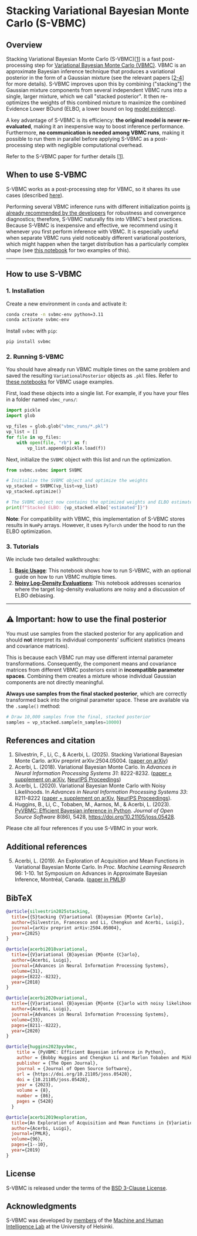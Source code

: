 # Stacking Variational Bayesian Monte Carlo (S-VBMC)

## Overview
Stacking Variational Bayesian Monte Carlo (S-VBMC)[[1](#references-and-citation)] is a fast post-processing step for [Variational Bayesian Monte Carlo (VBMC)](https://github.com/acerbilab/pyvbmc). VBMC is an approximate Bayesian inference technique that produces a variational posterior in the form of a Gaussian mixture (see the relevant papers [[2-4](#references-and-citation)] for more details). S-VBMC improves upon this by combining ("stacking") the Gaussian mixture components from several independent VBMC runs into a single, larger mixture, which we call "stacked posterior". It then re-optimizes the weights of this combined mixture to maximize the combined Evidence Lower BOund (ELBO, a lower bound on log [model evidence](https://en.wikipedia.org/wiki/Marginal_likelihood)). 

A key advantage of S-VBMC is its efficiency: **the original model is never re-evaluated**, making it an inexpensive way to boost inference performance. Furthermore, **no communication is needed among VBMC runs**, making it possible to run them in parallel before applying S-VBMC as a post-processing step with negligible computational overhead.

Refer to the S-VBMC paper for further details [[1](#references-and-citation)].

## When to use S-VBMC

S-VBMC works as a post-processing step for VBMC, so it shares its use cases (described [here](https://github.com/acerbilab/pyvbmc/tree/main?tab=readme-ov-file#when-should-i-use-pyvbmc)).

Performing several VBMC inference runs with different initialization points [is already recommended by the developers](https://github.com/acerbilab/pyvbmc/blob/main/examples/pyvbmc_example_4_validation.ipynb) for robustness and convergence diagnostics; therefore, S-VBMC naturally fits into VBMC's best practices. Because S-VBMC is inexpensive and effective, we recommend using it whenever you first perform inference with VBMC. It is especially useful when separate VBMC runs yield noticeably different variational posteriors, which might happen when the target distribution has a particularly complex shape (see [this notebook](https://github.com/acerbilab/S-VBMC/blob/main/examples/svbmc_example_1_basic_usage.ipynb) for two examples of this).

-----

## How to use S-VBMC

### 1. Installation

Create a new environment in `conda` and activate it:
   ```bash
   conda create -n svbmc-env python=3.11
   conda activate svbmc-env
   ```
Install `svbmc` with `pip`:
   ```bash
   pip install svbmc 
   ```

### 2. Running S-VBMC

You should have already run VBMC multiple times on the same problem and saved the resulting `VariationalPosterior` objects as `.pkl` files. Refer to [these notebooks](https://github.com/acerbilab/pyvbmc/tree/main/examples) for VBMC usage examples.

First, load these objects into a single list. For example, if you have your files in a folder named `vbmc_runs/`:

```python
import pickle
import glob

vp_files = glob.glob("vbmc_runs/*.pkl")
vp_list = []
for file in vp_files:
    with open(file, "rb") as f:
        vp_list.append(pickle.load(f))
```

Next, initialize the `SVBMC` object with this list and run the optimization.

```python
from svbmc.svbmc import SVBMC

# Initialize the SVBMC object and optimize the weights
vp_stacked = SVBMC(vp_list=vp_list)
vp_stacked.optimize()

# The SVBMC object now contains the optimized weights and ELBO estimates
print(f"Stacked ELBO: {vp_stacked.elbo['estimated']}")
```

**Note**: For compatibility with VBMC, this implementation of S-VBMC stores results in `NumPy` arrays. However, it uses `PyTorch` under the hood to run the ELBO optimization.

### 3. Tutorials

We include two detailed walkthroughs:

1. [**Basic Usage**](https://github.com/acerbilab/S-VBMC/blob/main/examples/svbmc_example_1_basic_usage.ipynb): This notebook shows how to run S-VBMC, with an optional guide on how to run VBMC multiple times.
2. [**Noisy Log-Density Evaluations**](https://github.com/acerbilab/S-VBMC/blob/main/examples/svbmc_example_2_noisy_likelihoods.ipynb): This notebook addresses scenarios where the target log-density evaluations are noisy and a discussion of ELBO debiasing.
   
-----

## ⚠️ Important: how to use the final posterior

You must use samples from the stacked posterior for any application and should **not** interpret its individual components' sufficient statistics (means and covariance matrices).

This is because each VBMC run may use different internal parameter transformations. Consequently, the component means and covariance matrices from different VBMC posteriors exist in **incompatible parameter spaces**. Combining them creates a mixture whose individual Gaussian components are not directly meaningful.

**Always use samples from the final stacked posterior**, which are correctly transformed back into the original parameter space. These are available via the `.sample()` method:

```python
# Draw 10,000 samples from the final, stacked posterior
samples = vp_stacked.sample(n_samples=10000)
```

## References and citation

1. Silvestrin, F., Li, C., & Acerbi, L. (2025). Stacking Variational Bayesian Monte Carlo. arXiv preprint arXiv:2504.05004. ([paper on arXiv](https://arxiv.org/abs/2504.05004))
2. Acerbi, L. (2018). Variational Bayesian Monte Carlo. In *Advances in Neural Information Processing Systems 31*: 8222-8232. ([paper + supplement on arXiv](https://arxiv.org/abs/1810.05558), [NeurIPS Proceedings](https://papers.nips.cc/paper/8043-variational-bayesian-monte-carlo))
3. Acerbi, L. (2020). Variational Bayesian Monte Carlo with Noisy Likelihoods. In *Advances in Neural Information Processing Systems 33*: 8211-8222 ([paper + supplement on arXiv](https://arxiv.org/abs/2006.08655), [NeurIPS Proceedings](https://papers.nips.cc/paper/2020/hash/5d40954183d62a82257835477ccad3d2-Abstract.html)).
4. Huggins, B., Li, C., Tobaben, M., Aarnos, M., & Acerbi, L. (2023). [PyVBMC: Efficient Bayesian inference in Python](https://joss.theoj.org/papers/10.21105/joss.05428). *Journal of Open Source Software* 8(86), 5428, https://doi.org/10.21105/joss.05428.

Please cite all four references if you use S-VBMC in your work.

## Additional references

5. Acerbi, L. (2019). An Exploration of Acquisition and Mean Functions in Variational Bayesian Monte Carlo. In *Proc. Machine Learning Research* 96: 1-10. 1st Symposium on Advances in Approximate Bayesian Inference, Montréal, Canada. ([paper in PMLR](http://proceedings.mlr.press/v96/acerbi19a.html))

## BibTeX

```BibTeX
@article{silvestrin2025stacking,
  title={{S}tacking {V}ariational {B}ayesian {M}onte Carlo},
  author={Silvestrin, Francesco and Li, Chengkun and Acerbi, Luigi},
  journal={arXiv preprint arXiv:2504.05004},
  year={2025}
}

@article{acerbi2018variational,
  title={{V}ariational {B}ayesian {M}onte {C}arlo},
  author={Acerbi, Luigi},
  journal={Advances in Neural Information Processing Systems},
  volume={31},
  pages={8222--8232},
  year={2018}
}

@article{acerbi2020variational,
  title={{V}ariational {B}ayesian {M}onte {C}arlo with noisy likelihoods},
  author={Acerbi, Luigi},
  journal={Advances in Neural Information Processing Systems},
  volume={33},
  pages={8211--8222},
  year={2020}
}

@article{huggins2023pyvbmc,
    title = {PyVBMC: Efficient Bayesian inference in Python},
    author = {Bobby Huggins and Chengkun Li and Marlon Tobaben and Mikko J. Aarnos and Luigi Acerbi},
    publisher = {The Open Journal},
    journal = {Journal of Open Source Software},
    url = {https://doi.org/10.21105/joss.05428},
    doi = {10.21105/joss.05428},
    year = {2023},
    volume = {8},
    number = {86},
    pages = {5428}
  }

@article{acerbi2019exploration,
  title={An Exploration of Acquisition and Mean Functions in {V}ariational {B}ayesian {M}onte {C}arlo},
  author={Acerbi, Luigi},
  journal={PMLR},
  volume={96},
  pages={1--10},
  year={2019}
}
```

## License

S-VBMC is released under the terms of the [BSD 3-Clause License](LICENSE.txt).

## Acknowledgments

S-VBMC was developed by [members](https://www.helsinki.fi/en/researchgroups/machine-and-human-intelligence/people) of the [Machine and Human Intelligence Lab](https://www.helsinki.fi/en/researchgroups/machine-and-human-intelligence/) at the University of Helsinki. 
